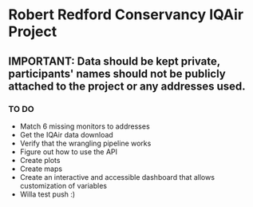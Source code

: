 # Robert Redford Conservancy IQAir Project

## IMPORTANT: Data should be kept private, participants' names should not be publicly attached to the project or any addresses used.

### TO DO

 * Match 6 missing monitors to addresses
 * Get the IQAir data download
 * Verify that the wrangling pipeline works
 * Figure out how to use the API
 * Create plots
 * Create maps
 * Create an interactive and accessible dashboard that allows customization of variables
 * Willa test push :)